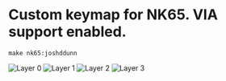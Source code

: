 Custom keymap for NK65. VIA support enabled.
============================================

`make nk65:joshddunn`

![Layer 0](https://i.imgur.com/Y9PHlyk.png)
![Layer 1](https://i.imgur.com/KCda94B.png)
![Layer 2](https://i.imgur.com/Yiv4PxQ.png)
![Layer 3](https://i.imgur.com/53IA8N0.png)
